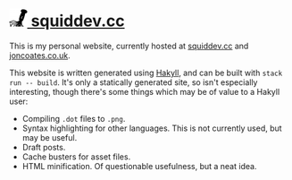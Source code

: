# [![](/assets/img/ico/favicon-32x32.png) squiddev.cc][squid]

This is my personal website, currently hosted at [squiddev.cc][squid] and
[joncoates.co.uk][jonathan].

This website is written generated using [Hakyll][hakyll], and can be built with
`stack run -- build`. It's only a statically generated site, so isn't especially
interesting, though there's some things which may be of value to a Hakyll user:

 - Compiling `.dot` files to `.png`.
 - Syntax highlighting for other languages. This is not currently used, but may
   be useful.
 - Draft posts.
 - Cache busters for asset files.
 - HTML minification. Of questionable usefulness, but a neat idea.

[squid]: https://squiddev.cc
[jonathan]: https://joncoates.co.uk
[hakyll]: https://jaspervdj.be/hakyll/
